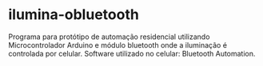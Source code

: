 # ilumina-obluetooth
Programa para protótipo de automação residencial utilizando Microcontrolador Arduino e módulo bluetooth onde a iluminação é controlada por celular.
Software utilizado no celular: Bluetooth Automation.
